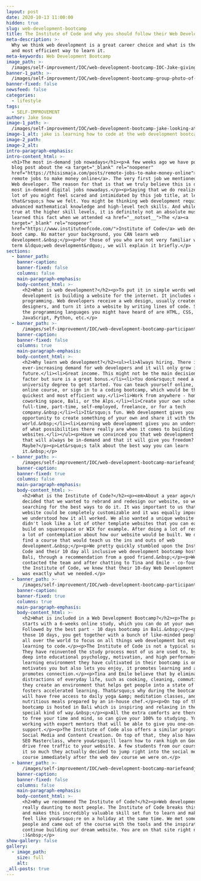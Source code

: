 ```yaml
---
layout: post
date: 2020-10-13 11:00:00
hidden: true
slug: web-development-bootcamp
title: The Institute of Code and why you should follow their Web Development Bootcamp
meta-description: >-
  Why we think web development is a great career choice and what is the quickest
  and most efficient way to learn it.
meta-keywords: Web Development Bootcamp
image_path: >-
  /images/self-improvement/IOC/web-development-bootcamp-IOC-Jake-giving-a-presenation.jpg
banner-1_path: >-
  /images/self-improvement/IOC/web-development-bootcamp-group-photo-of-participants.jpg
banner-fixed: false
newsfeed: false
categories:
  - lifestyle
tags:
  - SELF-IMPROVEMENT
author: Jake Snow
image-1_path: >-
  /images/self-improvement/IOC/web-development-bootcamp-jake-looking-at-his-laptop-studying-the-code.jpg
image-1_alt: jake is learning how to code at the web development bootcamp in bali
image-2_path:
image-2_alt:
intro-paragraph-emphasis:
intro-content_html: >-
  <h1>The most in-demand job nowadays</h1><p>A few weeks ago we have published a
  blog post about the <a target="_blank" rel="noopener"
  href="https://thisismaja.com/posts/remote-jobs-to-make-money-online">best
  remote jobs to make money online</a>. The very first job we mentioned was a
  Web developer. The reason for that is that we truly believe this is one of the
  most in-demand digital jobs nowadays.</p><p>Saying that we do realize that a
  lot of you might feel scared and intimidated by this job title, at least
  that&rsquo;s how we felt. You might be thinking web development requires
  advanced mathematical knowledge and high-level tech skills. And while it is
  true at the higher skill levels, it is definitely not an absolute must and we
  learned this fact when we attended <a href="__notset__">The </a><a
  target="_blank" rel="noopener"
  href="https://www.instituteofcode.com/">Institute of Code</a> web development
  boot camp. No matter your background, you CAN learn web
  development.&nbsp;</p><p>For those of you who are not very familiar with the
  term &ldquo;web development&rdquo;, we will explain it briefly.</p>
sections:
  - banner_path:
    banner-caption:
    banner-fixed: false
    columns: false
    main-paragraph-emphasis:
    body-content_html: >-
      <h2>What is web development?</h2><p>To put it in simple words web
      development is building a website for the internet. It includes coding and
      programming. Web developers receive a web design, usually created by web
      designers, and turn it into a website by writing lines of code. Some of
      the programming languages you might have heard of are HTML, CSS,
      JavaScript, Python, etc.</p>
  - banner_path: >-
      /images/self-improvement/IOC/web-development-bootcamp-participants-working-near-the-pool.jpeg
    banner-caption:
    banner-fixed: false
    columns: true
    main-paragraph-emphasis:
    body-content_html: >-
      <h2>Why learn web development?</h2><ul><li>Always hiring. There is an
      ever-increasing demand for web developers and it will only grow in the
      future.</li><li>Great income. This might not be the main decision making
      factor but sure is a great bonus.</li><li>You don&rsquo;t need a
      university degree to get started. You can teach yourself online, follow an
      online course, or sign in to a coding bootcamp, which would be the
      quickest and most efficient way.</li><li>Work from anywhere - home,
      coworking space, Bali, or the Alps.</li><li>Create your own schedule. Work
      full-time, part-time, self-employed, freelance, or for a tech
      company.&nbsp;</li><li>It&rsquo;s fun. Web development gives you an
      opportunity to create something of your own and share it with the
      world.&nbsp;</li><li>Learning web development gives you an understanding
      of what possibilities there really are when it comes to building
      websites.</li></ul><p>Have we convinced you that web development is a job
      that will always be in-demand and that it will give you freedom?
      Maybe?</p><p>Let&rsquo;s talk about the best way you can learn
      it.&nbsp;</p>
  - banner_path: >-
      /images/self-improvement/IOC/web-development-bootcamp-mariefeandjakesnow-with-tina-talking.jpeg
    banner-caption:
    banner-fixed: true
    columns: false
    main-paragraph-emphasis:
    body-content_html: >-
      <h2>What is the Institute of Code?</h2><p><em>About a year ago</em> we
      decided that we wanted to rebrand and redesign our website, so we started
      searching for the best ways to do it. It was important to us that our
      website could be completely customizable and it was equally important that
      we understood how it all worked. We also wanted a unique website that
      didn't look like a lot of other template websites that you can easily
      build on squarespace or WIX for example. After doing a lot of research and
      a lot of contemplation about how our website would be built. We decided to
      find a course that would teach us the ins and outs of web
      development.&nbsp;</p><p>We pretty quickly stumbled upon the Institute of
      Code and their 10 day all inclusive web development bootcamp hosted in
      Bali, through a recommendation from a good friend.&nbsp;</p><p>We
      contacted the team and after chatting to Tina and Emile - co-founders of
      the Institute of Code, we knew that their 10-day Web Development Bootcamp
      was exactly what we needed.</p>
  - banner_path: >-
      /images/self-improvement/IOC/web-development-bootcamp-participants-sitting-at-the-common-desk-in-a-villa.jpg
    banner-caption:
    banner-fixed: true
    columns: true
    main-paragraph-emphasis:
    body-content_html: >-
      <h2>What is included in a Web Development Bootcamp?</h2><p>The program
      starts with a 6-weeks online study, which you can do at your own pace.
      Followed by the best part - 10 days bootcamp in Bali.&nbsp;</p><p>During
      those 10 days, you get together with a bunch of like-minded people from
      all over the world to focus on all things web development but especially -
      learning to code.</p><p>The Institute of Code is not a typical school.
      They have reinvented the study process most of us are used to, by digging
      deep into educational psychology, motivation, and high performance. The
      learning environment they have cultivated in their bootcamp is one that
      motivates you but also lets you enjoy, it promotes learning and also
      promotes connection.</p><p>Tina and Emile believe that by eliminating
      distractions of everyday life, such as cooking, cleaning, commuting, etc.,
      they create an environment that helps get people into a state of mind that
      fosters accelerated learning. That&rsquo;s why during the bootcamp you
      will have free access to daily yoga &amp; meditation classes, and
      nutritious meals prepared by an in-house chef.</p><p>On top of that the
      bootcamp is hosted in Bali which is inspiring and relaxing in the most
      special kind of way.&nbsp;</p><p>All the extra comforts are there in order
      to free your time and mind, so can give your 100% to studying. You will be
      working with expert mentors that will be able to give you one-on-one
      support.</p><p>The Institute of Code also offers a similar program but for
      Social Media and Content Creation. On top of that, they also have a Free
      SEO Masterclass, where you&rsquo;ll learn how to rank high on Google and
      drive free traffic to your website. A few students from our course loved
      it so much they actually decided to jump right into the social media
      course immediately after the web dev course we were on.</p>
  - banner_path: >-
      /images/self-improvement/IOC/web-development-bootcamp-mariefeandjakesnow-with-tina.jpeg
    banner-caption:
    banner-fixed: false
    columns: false
    main-paragraph-emphasis:
    body-content_html: >-
      <h2>Why we recommend The Institute of Code?</h2><p>Web development seems
      really daunting to most people. The Institute of Code breaks this stigma
      and makes this incredibly valuable skill set fun to learn and makes you
      feel like you&rsquo;re on a holiday at the same time. We met some amazing
      people and came out of the course with the tools and the inspiration to
      continue building our dream website. You are on that site right now
      :)&nbsp;</p>
show-gallery: false
gallery:
  - image_path:
    size: full
    alt:
_all-posts: true
---
```


